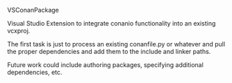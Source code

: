 VSConanPackage

Visual Studio Extension to integrate conanio functionality into an existing vcxproj.

The first task is just to process an existing conanfile.py or whatever and pull the proper dependencies and add them to the include and linker paths.

Future work could include authoring packages, specifying additional dependencies, etc.
